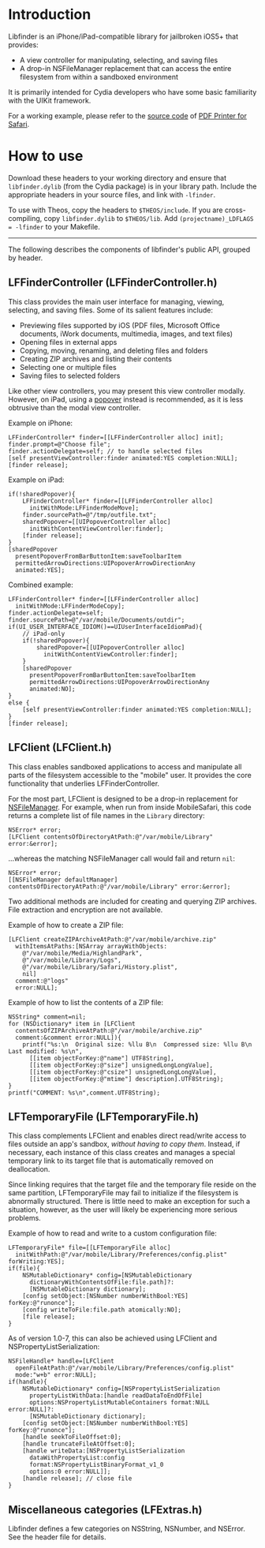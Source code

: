 # **Introduction**

Libfinder is an iPhone/iPad-compatible library for jailbroken iOS5+ that provides:

* A view controller for manipulating, selecting, and saving files
* A drop-in NSFileManager replacement that can access the entire filesystem from within a sandboxed environment

It is primarily intended for Cydia developers who have some basic familiarity with the UIKit framework.

For a working example, please refer to the [source code](https://bitbucket.org/lordscotland/safaripdfprinter/) of [PDF Printer for Safari](http://apt.thebigboss.org/mobileweb/onepackage.php?bundleid=com.officialscheduler.safaripdfprinter).

# **How to use**

Download these headers to your working directory and ensure that `libfinder.dylib` (from the Cydia package) is in your library path. Include the appropriate headers in your source files, and link with `-lfinder`.

To use with Theos, copy the headers to `$THEOS/include`. If you are cross-compiling, copy `libfinder.dylib` to `$THEOS/lib`. Add `(projectname)_LDFLAGS = -lfinder` to your Makefile.

---

The following describes the components of libfinder's public API, grouped by header.

## **LFFinderController** (LFFinderController.h)

This class provides the main user interface for managing, viewing, selecting, and saving files. Some of its salient features include:

 * Previewing files supported by iOS (PDF files, Microsoft Office documents, iWork documents, multimedia, images, and text files)
 * Opening files in external apps
 * Copying, moving, renaming, and deleting files and folders
 * Creating ZIP archives and listing their contents
 * Selecting one or multiple files
 * Saving files to selected folders

Like other view controllers, you may present this view controller modally. However, on iPad, using a [popover](http://developer.apple.com/library/ios/#documentation/uikit/reference/UIPopoverController_class/Reference/Reference.html) instead is recommended, as it is less obtrusive than the modal view controller.

Example on iPhone:

	LFFinderController* finder=[[LFFinderController alloc] init];
	finder.prompt=@"Choose file";
	finder.actionDelegate=self; // to handle selected files
	[self presentViewController:finder animated:YES completion:NULL];
	[finder release];

Example on iPad:

	if(!sharedPopover){
		LFFinderController* finder=[[LFFinderController alloc]
		  initWithMode:LFFinderModeMove];
		finder.sourcePath=@"/tmp/outfile.txt";
		sharedPopover=[[UIPopoverController alloc]
		  initWithContentViewController:finder];
		[finder release];
	}
	[sharedPopover
	  presentPopoverFromBarButtonItem:saveToolbarItem
	  permittedArrowDirections:UIPopoverArrowDirectionAny
	  animated:YES];

Combined example:

	LFFinderController* finder=[[LFFinderController alloc]
	  initWithMode:LFFinderModeCopy];
	finder.actionDelegate=self;
	finder.sourcePath=@"/var/mobile/Documents/outdir";
	if(UI_USER_INTERFACE_IDIOM()==UIUserInterfaceIdiomPad){
		// iPad-only
		if(!sharedPopover){
			sharedPopover=[[UIPopoverController alloc]
			  initWithContentViewController:finder];
		}
		[sharedPopover
		  presentPopoverFromBarButtonItem:saveToolbarItem
		  permittedArrowDirections:UIPopoverArrowDirectionAny
		  animated:NO];
	}
	else {
		[self presentViewController:finder animated:YES completion:NULL];
	}
	[finder release];

## **LFClient** (LFClient.h)

This class enables sandboxed applications to access and manipulate all parts of the filesystem accessible to the "mobile" user. It provides the core functionality that underlies LFFinderController.

For the most part, LFClient is designed to be a drop-in replacement for [NSFileManager](https://developer.apple.com/library/mac/documentation/Cocoa/Reference/Foundation/Classes/NSFileManager_Class/Reference/Reference.html). For example, when run from inside MobileSafari, this code returns a complete list of file names in the `Library` directory:

	NSError* error;
	[LFClient contentsOfDirectoryAtPath:@"/var/mobile/Library" error:&error];

...whereas the matching NSFileManager call would fail and return `nil`:

	NSError* error;
	[[NSFileManager defaultManager] contentsOfDirectoryAtPath:@"/var/mobile/Library" error:&error];

Two additional methods are included for creating and querying ZIP archives. File extraction and encryption are not available.

Example of how to create a ZIP file:

	[LFClient createZIPArchiveAtPath:@"/var/mobile/archive.zip"
	  withItemsAtPaths:[NSArray arrayWithObjects:
	    @"/var/mobile/Media/HighlandPark",
	    @"/var/mobile/Library/Logs",
	    @"/var/mobile/Library/Safari/History.plist",
	    nil]
	  comment:@"logs"
	  error:NULL];

Example of how to list the contents of a ZIP file:

	NSString* comment=nil;
	for (NSDictionary* item in [LFClient
	  contentsOfZIPArchiveAtPath:@"/var/mobile/archive.zip"
	  comment:&comment error:NULL]){
		printf("%s:\n  Original size: %llu B\n  Compressed size: %llu B\n  Last modified: %s\n",
		  [[item objectForKey:@"name"] UTF8String],
		  [[item objectForKey:@"size"] unsignedLongLongValue],
		  [[item objectForKey:@"csize"] unsignedLongLongValue],
		  [[item objectForKey:@"mtime"] description].UTF8String);
	}
	printf("COMMENT: %s\n",comment.UTF8String);

## **LFTemporaryFile** (LFTemporaryFile.h)

This class complements LFClient and enables direct read/write access to files outside an app's sandbox, _without having to copy them_. Instead, if necessary, each instance of this class creates and manages a special temporary link to its target file that is automatically removed on deallocation.

Since linking requires that the target file and the temporary file reside on the same partition, LFTemporaryFile may fail to initialize if the filesystem is abnormally structured. There is little need to make an exception for such a situation, however, as the user will likely be experiencing more serious problems.

Example of how to read and write to a custom configuration file:

	LFTemporaryFile* file=[[LFTemporaryFile alloc]
	  initWithPath:@"/var/mobile/Library/Preferences/config.plist" forWriting:YES];
	if(file){
		NSMutableDictionary* config=[NSMutableDictionary
		  dictionaryWithContentsOfFile:file.path]?:
		  [NSMutableDictionary dictionary];
		[config setObject:[NSNumber numberWithBool:YES] forKey:@"runonce"];
		[config writeToFile:file.path atomically:NO];
		[file release];
	}

As of version 1.0-7, this can also be achieved using LFClient and NSPropertyListSerialization:

	NSFileHandle* handle=[LFClient
	  openFileAtPath:@"/var/mobile/Library/Preferences/config.plist"
	  mode:"w+b" error:NULL];
	if(handle){
		NSMutableDictionary* config=[NSPropertyListSerialization
		  propertyListWithData:[handle readDataToEndOfFile]
		  options:NSPropertyListMutableContainers format:NULL error:NULL]?:
		  [NSMutableDictionary dictionary];
		[config setObject:[NSNumber numberWithBool:YES] forKey:@"runonce"];
		[handle seekToFileOffset:0];
		[handle truncateFileAtOffset:0];
		[handle writeData:[NSPropertyListSerialization 
		  dataWithPropertyList:config
		  format:NSPropertyListBinaryFormat_v1_0
		  options:0 error:NULL]];
		[handle release]; // close file
	}

## **Miscellaneous categories** (LFExtras.h)

Libfinder defines a few categories on NSString, NSNumber, and NSError. See the header file for details.
